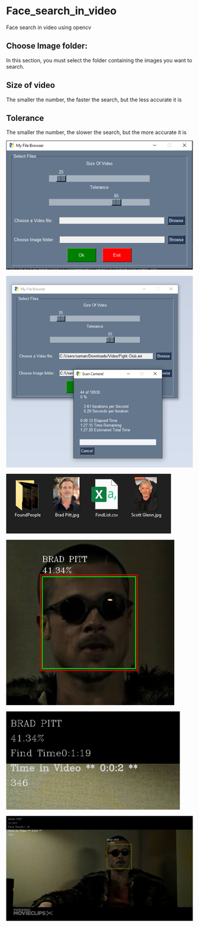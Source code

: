 # Face_search_in_video
Face search in video using opencv

## Choose Image folder:
In this section, you must select the folder containing the images you want to search.

## Size of video
The smaller the number, the faster the search, but the less accurate it is


## Tolerance
The smaller the number, the slower the search, but the more accurate it is

![Alt text](/img/1.png)

![Alt text](/img/2.png)

![Alt text](/img/3.png)

![Alt text](/img/4.png)

![Alt text](/img/5.png)

![Alt text](/img/6.png)


